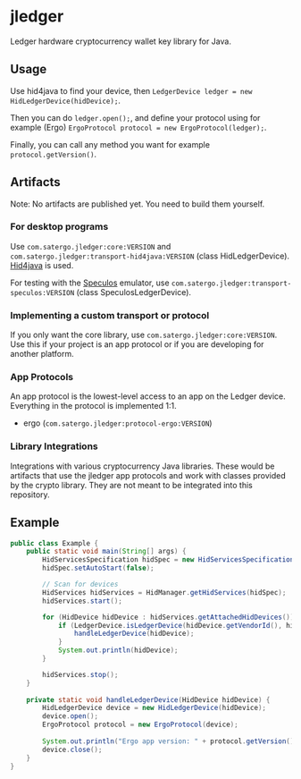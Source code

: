 # jledger

Ledger hardware cryptocurrency wallet key library for Java.

## Usage
Use hid4java to find your device, then `LedgerDevice ledger = new HidLedgerDevice(hidDevice);`.

Then you can do `ledger.open();`, and define your protocol using for example (Ergo) `ErgoProtocol protocol = new ErgoProtocol(ledger);`.

Finally, you can call any method you want for example `protocol.getVersion()`.

## Artifacts

Note: No artifacts are published yet. You need to build them yourself.

### For desktop programs
Use `com.satergo.jledger:core:VERSION` and `com.satergo.jledger:transport-hid4java:VERSION` (class HidLedgerDevice). [Hid4java](https://github.com/gary-rowe/hid4java) is used.

For testing with the [Speculos](https://speculos.ledger.com/) emulator, use `com.satergo.jledger:transport-speculos:VERSION` (class SpeculosLedgerDevice).

### Implementing a custom transport or protocol
If you only want the core library, use `com.satergo.jledger:core:VERSION`. Use this if your project is an app protocol or if you are developing for another platform.

### App Protocols
An app protocol is the lowest-level access to an app on the Ledger device. Everything in the protocol is implemented 1:1.
- ergo (`com.satergo.jledger:protocol-ergo:VERSION`)

### Library Integrations
Integrations with various cryptocurrency Java libraries. These would be artifacts that use the jledger app protocols and work with classes provided by the crypto library. They are not meant to be integrated into this repository.

## Example
```java
public class Example {
	public static void main(String[] args) {
		HidServicesSpecification hidSpec = new HidServicesSpecification();
		hidSpec.setAutoStart(false);

		// Scan for devices
		HidServices hidServices = HidManager.getHidServices(hidSpec);
		hidServices.start();

		for (HidDevice hidDevice : hidServices.getAttachedHidDevices()) {
			if (LedgerDevice.isLedgerDevice(hidDevice.getVendorId(), hidDevice.getProductId())) {
				handleLedgerDevice(hidDevice);
			}
			System.out.println(hidDevice);
		}

		hidServices.stop();
	}
	
	private static void handleLedgerDevice(HidDevice hidDevice) {
		HidLedgerDevice device = new HidLedgerDevice(hidDevice);
		device.open();
		ErgoProtocol protocol = new ErgoProtocol(device);
		
		System.out.println("Ergo app version: " + protocol.getVersion());
		device.close();
	}
}
```